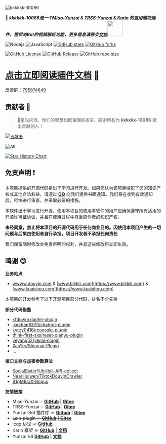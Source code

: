 ![kkkkkk-10086](https://socialify.git.ci/ikenxuan/kkkkkk-10086/image?font=Inter&forks=1&issues=1&language=1&name=1&owner=1&pattern=Plus&pulls=1&stargazers=1&theme=Auto)

🦄 _**kkkkkk-10086是一个[Miao-Yunzai](https://github.com/yoimiya-kokomi/Miao-Yunzai) & [TRSS-Yunzai](https://github.com/TimeRainStarSky/Yunzai) & [Karin](https://github.com/KarinJS/Karin) 的自用辅助插件，提供对Bot的视频解析功能，更多信息请移步[文档](https://ikenxuan.github.io/kkkkkk-10086)**_<img src="https://media.giphy.com/media/mGcNjsfWAjY5AEZNw6/giphy.gif" width="50">

![Nodejs](https://img.shields.io/badge/-Node.js-3C873A?style=flat&logo=Node.js&logoColor=white)
![JavaScript](https://img.shields.io/badge/-JavaScript-eed718?style=flat&logo=javascript&logoColor=ffffff)
[![GitHub stars](https://img.shields.io/github/stars/ikenxuan/kkkkkk-10086)](https://github.com/ikenxuan/kkkkkk-10086/stargazers)
[![GitHub forks](https://img.shields.io/github/forks/ikenxuan/kkkkkk-10086)](https://github.com/ikenxuan/kkkkkk-10086/network)

<div>

[![GitHub License](https://img.shields.io/github/license/ikenxuan/kkkkkk-10086)](https://github.com/ikenxuan/kkkkkk-10086/blob/master/LICENSE)
[![GitHub Release](https://img.shields.io/github/v/release/ikenxuan/kkkkkk-10086)](https://github.com/ikenxuan/kkkkkk-10086/releases)
![GitHub repo size](https://img.shields.io/github/repo-size/ikenxuan/kkkkkk-10086)

<div>

# [点击立即阅读插件文档](https://ikenxuan.github.io/kkkkkk-10086/) 📖

反馈群：[795874649](http://qm.qq.com/cgi-bin/qm/qr?_wv=1027&k=S8y6baEcSkO6TEO5kEdfgmJhz79Oxdw5&authKey=ficWQytHGz3KIv5i0HpGbEeMBpABBXfjEMYRzo3ZwMV%2B0Y5mq8cC0Yxbczfa904H&noverify=0&group_code=795874649)

## 贡献者 🌟

> 🌟星光闪烁，你们的智慧如同璀璨的夜空。感谢所有为 **kkkkkk-10086** 做出贡献的人！

[![贡献者](https://contributors-img.web.app/image?repo=ikenxuan/kkkkkk-10086)](https://github.com/ikenxuan/kkkkkk-10086/graphs/contributors)

![Alt](https://repobeats.axiom.co/api/embed/3396f5ddc7a64da4b9089a4193c2cb3ba40588f7.svg 'Repobeats analytics image')

[![Star History Chart](https://api.star-history.com/svg?repos=ikenxuan/kkkkkk-10086&type=Date)](https://star-history.com/#ikenxuan/kkkkkk-10086&Date)

## 免责声明 ❗

本项目提供的开源代码是出于学习进行开发。如果您认为该项目侵犯了您的知识产权或其他合法权益，请通过 **[QQ](https://qm.qq.com/q/k6Up32hdWE)** 向我们提供书面通知。我们将在收到有效通知后，尽快进行审查，并采取必要的措施。

本软件出于学习进行开发，使用本项目的使用本软件的用户应确保遵守所有适用的开源许可证协议，并且在使用过程中尊重原作者的知识产权。

**未经同意，禁止将本项目的开源代码用于任何商业目的。因使用本项目产生的一切问题与后果由使用者自行承担，项目开发者不承担任何责任**

我们保留随时修改本免责声明的权利，并且这些修改将立即生效。

## 鸣谢 😊

**业务站点**

- [wwww.douyin.com](https://www.douyin.com) & [www.bilibili.com](https://www.bilibili.com) & [www.kuaishou.com](https://www.kuaishou.com)

本项目的开发参考了以下开源项目部分代码，排名不分先后

**部分代码借鉴**

- [xfdown/xiaofei-plugin](https://gitee.com/xfdown/xiaofei-plugin)
- [ikechan8370/chatgpt-plugin](https://github.com/ikechan8370/chatgpt-plugin)
- [kyrzy0416/rconsole-plugin](https://gitee.com/kyrzy0416/rconsole-plugin)
- [think-first-sxs/reset-qianyu-plugin](https://gitee.com/think-first-sxs/reset-qianyu-plugin)
- [yeyang52/yenai-plugin](https://github.com/yeyang52/yenai-plugin)
- [XasYer/Shiranai-Plugin](https://github.com/XasYer/Shiranai-Plugin)
- ...

**接口文档与加密参数算法**

- [SocialSisterYi/bilibili-API-collect](https://github.com/SocialSisterYi/bilibili-API-collect)
- [NearHuiwen/TiktokDouyinCrawler](https://github.com/NearHuiwen/TiktokDouyinCrawler)
- [B1gM8c/X-Bogus](https://github.com/B1gM8c/X-Bogus)

**友情链接**

- Miao-Yunzai ☞ [**GitHub**](https://github.com/yoimiya-kokomi/Miao-Yunzai) | [**Gitee**](https://gitee.com/yoimiya-kokomi/Miao-Yunzai)
- TRSS-Yunzai ☞ [**GitHub**](https://github.com/TimeRainStarSky/Yunzai) | [**Gitee**](https://gitee.com/TimeRainStarSky/Yunzai)
- Yunzai-Bot 插件库 ☞ [**Github**](https://github.com/yhArcadia/Yunzai-Bot-plugins-index) | [**Gitee**](https://gitee.com/yhArcadia/Yunzai-Bot-plugins-index)
- ~~Lain-plugin ☞ [**GitHub**](https://github.com/Loli-Lain/Lain-plugin) | [**Gitee**](https://gitee.com/Zyy955/Lain-plugin)~~
- icqq 协议 ☞ [**GitHub**](https://github.com/icqqjs/icqq)
- Karin 框架 ☞ [**GitHub**](https://github.com/Karinjs/Karin) | [**文档**](https://karinjs.github.io/Karin)
- Yunzai V4 [**GitHub**](https://github.com/yunzai-org/yunzaijs) | [**文档**](https://yunzai-org.github.io/docs)
